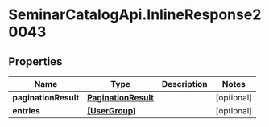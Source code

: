# SeminarCatalogApi.InlineResponse20043

## Properties
Name | Type | Description | Notes
------------ | ------------- | ------------- | -------------
**paginationResult** | [**PaginationResult**](PaginationResult.md) |  | [optional] 
**entries** | [**[UserGroup]**](UserGroup.md) |  | [optional] 


